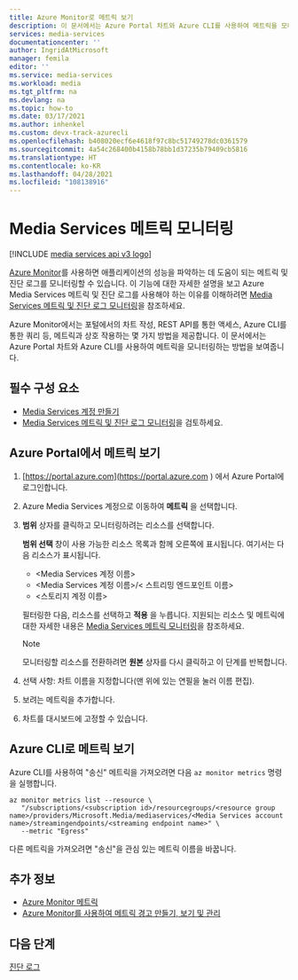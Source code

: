 ```yaml
---
title: Azure Monitor로 메트릭 보기
description: 이 문서에서는 Azure Portal 차트와 Azure CLI를 사용하여 메트릭을 모니터링하는 방법을 보여줍니다.
services: media-services
documentationcenter: ''
author: IngridAtMicrosoft
manager: femila
editor: ''
ms.service: media-services
ms.workload: media
ms.tgt_pltfrm: na
ms.devlang: na
ms.topic: how-to
ms.date: 03/17/2021
ms.author: inhenkel
ms.custom: devx-track-azurecli
ms.openlocfilehash: b408020ecf6e4618f97c8bc51749278dc0361579
ms.sourcegitcommit: 4a54c268400b4158b78bb1d37235b79409cb5816
ms.translationtype: HT
ms.contentlocale: ko-KR
ms.lasthandoff: 04/28/2021
ms.locfileid: "108138916"
---
```

# <a name="monitor-media-services-metrics"></a>Media Services 메트릭 모니터링

[!INCLUDE [media services api v3 logo](../includes/v3-hr.md)]

[Azure Monitor](../../../azure-monitor/overview.md)를 사용하면 애플리케이션의 성능을 파악하는 데 도움이 되는 메트릭 및 진단 로그를 모니터링할 수 있습니다. 이 기능에 대한 자세한 설명을 보고 Azure Media Services 메트릭 및 진단 로그를 사용해야 하는 이유를 이해하려면 [Media Services 메트릭 및 진단 로그 모니터링](monitor-media-services-data-reference.md)을 참조하세요.

Azure Monitor에서는 포털에서의 차트 작성, REST API를 통한 액세스, Azure CLI를 통한 쿼리 등, 메트릭과 상호 작용하는 몇 가지 방법을 제공합니다. 이 문서에서는 Azure Portal 차트와 Azure CLI를 사용하여 메트릭을 모니터링하는 방법을 보여줍니다.

## <a name="prerequisites"></a>필수 구성 요소

- [Media Services 계정 만들기](../account-create-how-to.md)
- [Media Services 메트릭 및 진단 로그 모니터링](monitor-media-services-data-reference.md)을 검토하세요.

## <a name="view-metrics-in-azure-portal"></a>Azure Portal에서 메트릭 보기

1. [https://portal.azure.com](https://portal.azure.com ) 에서 Azure Portal에 로그인합니다.
1. Azure Media Services 계정으로 이동하여 **메트릭** 을 선택합니다.
1. **범위** 상자를 클릭하고 모니터링하려는 리소스를 선택합니다.

    **범위 선택** 창이 사용 가능한 리소스 목록과 함께 오른쪽에 표시됩니다. 여기서는 다음 리소스가 표시됩니다.

    * &lt;Media Services 계정 이름&gt;
    * &lt;Media Services 계정 이름&gt;/&lt; 스트리밍 엔드포인트 이름&gt;
    * &lt;스토리지 계정 이름&gt;

    필터링한 다음, 리소스를 선택하고 **적용** 을 누릅니다. 지원되는 리소스 및 메트릭에 대한 자세한 내용은 [Media Services 메트릭 모니터링](monitor-media-services-data-reference.md)을 참조하세요.

    > [!NOTE]
    > 모니터링할 리소스를 전환하려면 **원본** 상자를 다시 클릭하고 이 단계를 반복합니다.

1. 선택 사항: 차트 이름을 지정합니다(맨 위에 있는 연필을 눌러 이름 편집).
1. 보려는 메트릭을 추가합니다.
1. 차트를 대시보드에 고정할 수 있습니다.

## <a name="view-metrics-with-azure-cli"></a>Azure CLI로 메트릭 보기

Azure CLI를 사용하여 "송신" 메트릭을 가져오려면 다음 `az monitor metrics` 명령을 실행합니다.

```azurecli-interactive
az monitor metrics list --resource \
   "/subscriptions/<subscription id>/resourcegroups/<resource group name>/providers/Microsoft.Media/mediaservices/<Media Services account name>/streamingendpoints/<streaming endpoint name>" \
   --metric "Egress"
```

다른 메트릭을 가져오려면 "송신"을 관심 있는 메트릭 이름을 바꿉니다.

## <a name="see-also"></a>추가 정보

- [Azure Monitor 메트릭](../../../azure-monitor/data-platform.md)
- [Azure Monitor를 사용하여 메트릭 경고 만들기, 보기 및 관리](../../../azure-monitor/alerts/alerts-metric.md)

## <a name="next-steps"></a>다음 단계

[진단 로그](../media-services-diagnostic-logs-howto.md)